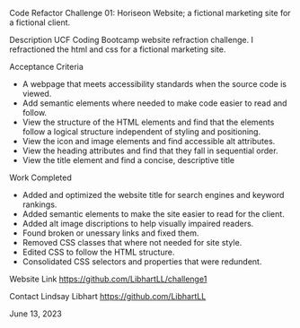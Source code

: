 Code Refactor Challenge 01: Horiseon Website; a fictional marketing site for a fictional client.

Description
UCF Coding Bootcamp website refraction challenge.  I refractioned the html and css for a fictional marketing site.

Acceptance Criteria
* A webpage that meets accessibility standards when the source code is viewed.
* Add semantic elements where needed to make code easier to read and follow.
* View the structure of the HTML elements and find that the elements follow a logical structure independent of styling and positioning.
* View the icon and image elements and find accessible alt attributes.
* View the heading attributes and find that they fall in sequential order.
* View the title element and find a concise, descriptive title

Work Completed
* Added and optimized the website title for search engines and keyword rankings.
* Added semantic elements to make the site easier to read for the client.
* Added alt image discriptions to help visually impaired readers.
* Found broken or unessary links and fixed them.
* Removed CSS classes that where not needed for site style.
* Edited CSS to follow the HTML structure.
* Consolidated CSS selectors and properties that were redundent.

Website Link
https://github.com/LibhartLL/challenge1

Contact
Lindsay Libhart
https://github.com/LibhartLL

June 13, 2023

